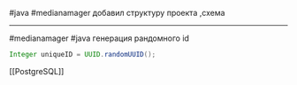 #java #medianamager добавил структуру проекта ,схема
___
#medianamager #java 
генерация рандомного id 
```java
Integer uniqueID = UUID.randomUUID();
```
[[PostgreSQL]]